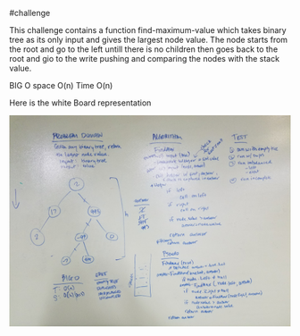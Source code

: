 #challenge

This challenge contains a function find-maximum-value which takes binary tree as its only input and gives the largest node value.
The node starts from the root and go to the left untill there is no children then goes back to the root and gio to the write pushing and comparing 
the nodes with the stack value.

BIG O
space O(n)
Time O(n)

Here is the white Board representation

![](https://github.com/shalina2/DatastructureAndAlgorithm/blob/find-maximum-value-binary-tree/Asset/MaxBinarytree.jpg)

